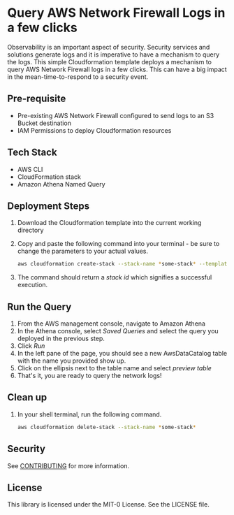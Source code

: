 # Query AWS Network Firewall Logs in a few clicks

Observability is an important aspect of security. Security services and solutions generate logs and it is imperative to have a mechanism to query the logs. This simple Cloudformation template deploys a mechanism to query AWS Network Firewall logs in a few clicks. This can have a big impact in the mean-time-to-respond to a security event.

## Pre-requisite

* Pre-existing AWS Network Firewall configured to send logs to an S3 Bucket destination
* IAM Permissions to deploy Cloudformation resources

## Tech Stack

* AWS CLI
* CloudFormation stack
* Amazon Athena Named Query

## Deployment Steps

1. Download the Cloudformation template into the current working directory
2. Copy and paste the following command into your terminal - be sure to change the parameters to your actual values.

   ```bash
   aws cloudformation create-stack --stack-name *some-stack* --template-body file://query-aws-network-firewall-logs.yml --parameters ParameterKey=AthenaNamedQueryName,ParameterValue=*some-query* ParameterKey=LogBucketName,ParameterValue=*some-bucket* ParameterKey=TableName,ParameterValue=*some-table*
   ```

3. The command should return a *stack id* which signifies a successful execution.

## Run the Query

1. From the AWS management console, navigate to Amazon Athena
2. In the Athena console, select *Saved Queries* and select the query you deployed in the previous step.
3. Click *Run*
4. In the left pane of the page, you should see a new AwsDataCatalog table with the name you provided show up.
5. Click on the ellipsis next to the table name and select *preview table*
6. That's it, you are ready to query the network logs!

## Clean up

1. In your shell terminal, run the following command. 
  
   ```bash
   aws cloudformation delete-stack --stack-name *some-stack*
   ```

## Security

See [CONTRIBUTING](CONTRIBUTING.md#security-issue-notifications) for more information.

## License

This library is licensed under the MIT-0 License. See the LICENSE file.
